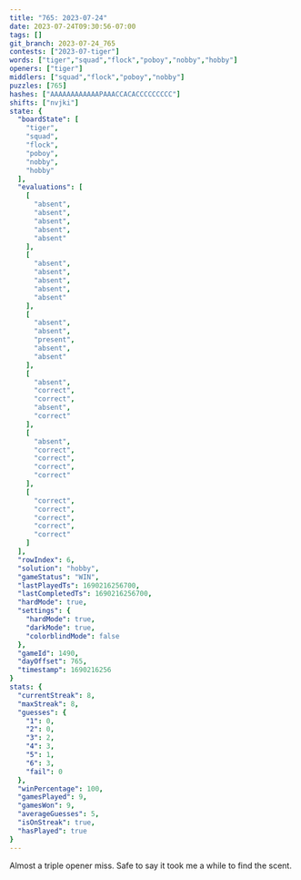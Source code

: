 ```yaml
---
title: "765: 2023-07-24"
date: 2023-07-24T09:30:56-07:00
tags: []
git_branch: 2023-07-24_765
contests: ["2023-07-tiger"]
words: ["tiger","squad","flock","poboy","nobby","hobby"]
openers: ["tiger"]
middlers: ["squad","flock","poboy","nobby"]
puzzles: [765]
hashes: ["AAAAAAAAAAAAPAAACCACACCCCCCCCC"]
shifts: ["nvjki"]
state: {
  "boardState": [
    "tiger",
    "squad",
    "flock",
    "poboy",
    "nobby",
    "hobby"
  ],
  "evaluations": [
    [
      "absent",
      "absent",
      "absent",
      "absent",
      "absent"
    ],
    [
      "absent",
      "absent",
      "absent",
      "absent",
      "absent"
    ],
    [
      "absent",
      "absent",
      "present",
      "absent",
      "absent"
    ],
    [
      "absent",
      "correct",
      "correct",
      "absent",
      "correct"
    ],
    [
      "absent",
      "correct",
      "correct",
      "correct",
      "correct"
    ],
    [
      "correct",
      "correct",
      "correct",
      "correct",
      "correct"
    ]
  ],
  "rowIndex": 6,
  "solution": "hobby",
  "gameStatus": "WIN",
  "lastPlayedTs": 1690216256700,
  "lastCompletedTs": 1690216256700,
  "hardMode": true,
  "settings": {
    "hardMode": true,
    "darkMode": true,
    "colorblindMode": false
  },
  "gameId": 1490,
  "dayOffset": 765,
  "timestamp": 1690216256
}
stats: {
  "currentStreak": 8,
  "maxStreak": 8,
  "guesses": {
    "1": 0,
    "2": 0,
    "3": 2,
    "4": 3,
    "5": 1,
    "6": 3,
    "fail": 0
  },
  "winPercentage": 100,
  "gamesPlayed": 9,
  "gamesWon": 9,
  "averageGuesses": 5,
  "isOnStreak": true,
  "hasPlayed": true
}
---
```

<!-- more -->
Almost a triple opener miss. Safe to say it took me a while to find the scent. 
